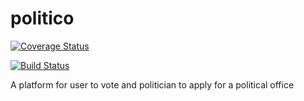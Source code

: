 # politico
[![Coverage Status](https://coveralls.io/repos/github/gbozee/Politico/badge.svg?branch=gh-pages)](https://coveralls.io/github/gbozee/Politico?branch=gh-pages)

[![Build Status](https://travis-ci.org/gbozee/Politico.svg?branch=feature%2Fci-setup)](https://travis-ci.org/gbozee/Politico)

A platform for user to vote and politician to apply for a political office

